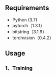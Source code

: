 ## Requirements
* Python (3.7)
* pytorch（1.3.1）
* bitstring（3.1.9）
* torchvision（0.4.2）
## Usage
### 1、Training
